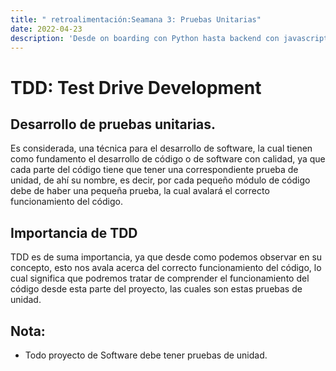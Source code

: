 ```yaml
---
title: " retroalimentación:Seamana 3: Pruebas Unitarias"
date: 2022-04-23
description: 'Desde on boarding con Python hasta backend con javascript (NodeJS)'
---
```



# TDD: Test Drive Development

## Desarrollo de pruebas unitarias.

Es considerada, una técnica para el desarrollo de software, la cual tienen como fundamento el desarrollo de código o de software con calidad, ya que cada parte del código tiene que tener una correspondiente prueba de unidad, de ahí su nombre, es decir, por cada pequeño módulo de código debe de haber una pequeña prueba, la cual avalará el correcto funcionamiento del código.


## Importancia de TDD

TDD es de suma importancia, ya que desde como podemos observar en su concepto, esto nos avala acerca del correcto funcionamiento del código, lo cual significa que podremos tratar de comprender el funcionamiento del código desde esta parte del proyecto, las cuales son estas pruebas de unidad.


## Nota:

- Todo proyecto de Software debe tener pruebas de unidad.

